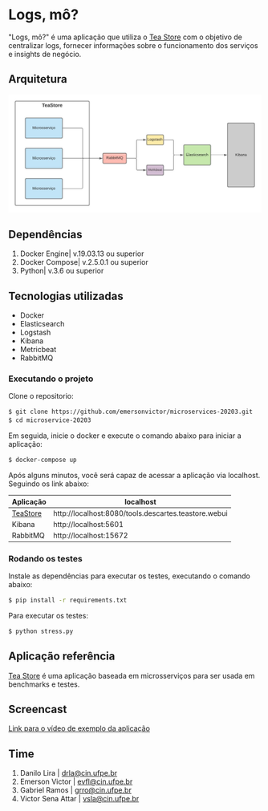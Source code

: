 # Logs, mô?

"Logs, mô?" é uma aplicação que utiliza o [Tea Store](https://github.com/DescartesResearch/TeaStore) com o objetivo de centralizar logs, fornecer informações sobre o funcionamento dos serviços e insights de negócio.

## Arquitetura
![Arquitetura do projeto, que utiliza docker e elk stack, junto aos microsserviços da aplicação TeaStore](./assets/arquitetura2.jpeg)

## Dependências
1. Docker Engine| v.19.03.13 ou superior
2. Docker Compose| v.2.5.0.1 ou superior
3. Python| v.3.6 ou superior

## Tecnologias utilizadas
* Docker
* Elasticsearch
* Logstash
* Kibana
* Metricbeat
* RabbitMQ

### Executando o projeto
Clone o repositorio:

```sh
$ git clone https://github.com/emersonvictor/microservices-20203.git
$ cd microservice-20203
```

Em seguida, inicie o docker e execute o comando abaixo para iniciar a aplicação:

```sh
$ docker-compose up 
```
Após alguns minutos, você será capaz de acessar a aplicação via localhost. Seguindo os link abaixo:

| Aplicação | localhost |
| ------ | ------ |
| [TeaStore](#aplicação-referência) | http://localhost:8080/tools.descartes.teastore.webui|
| Kibana | http://localhost:5601 |
| RabbitMQ | http://localhost:15672 |

### Rodando os testes
Instale as dependências para executar os testes, executando o comando abaixo:

```sh
$ pip install -r requirements.txt
```

Para executar os testes:

```sh
$ python stress.py 
```

## Aplicação referência
[Tea Store](https://github.com/DescartesResearch/TeaStore) é uma aplicação baseada em microsserviços para ser usada em benchmarks e testes.

## Screencast
[Link para o vídeo de exemplo da aplicação]()

## Time
1. Danilo Lira | <drla@cin.ufpe.br>
2. Emerson Victor | <evfl@cin.ufpe.br>
3. Gabriel Ramos | <grro@cin.ufpe.br>
4. Victor Sena Attar | <vsla@cin.ufpe.br>
